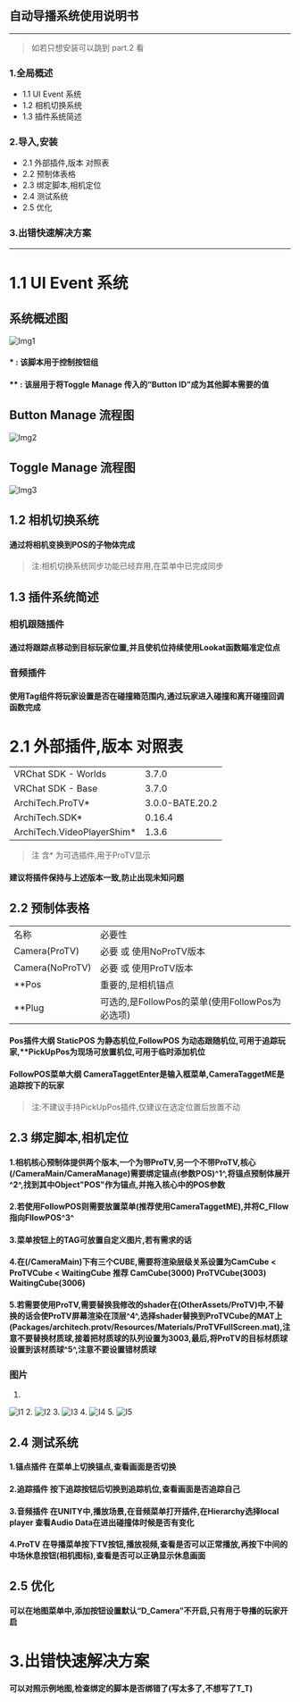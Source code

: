## 自动导播系统使用说明书
---

>如若只想安装可以跳到 part.2 看

### 1.全局概述
* 1.1 UI Event 系统
* 1.2 相机切换系统
* 1.3 插件系统简述
### 2.导入,安装
* 2.1 外部插件,版本 对照表
* 2.2 预制体表格
* 2.3 绑定脚本,相机定位
* 2.4 测试系统
* 2.5 优化
### 3.出错快速解决方案
---
# 1.1 UI Event 系统
## 系统概述图
![Img1]
#### * : 该脚本用于控制按钮组
#### ** : 该层用于将Toggle Manage 传入的“Button ID”成为其他脚本需要的值
## Button Manage 流程图
![Img2]
## Toggle Manage 流程图
![Img3]
## 1.2 相机切换系统
#### 通过将相机变换到POS的子物体完成

> 注:相机切换系统同步功能已经弃用,在菜单中已完成同步

## 1.3 插件系统简述
### 相机跟随插件
#### 通过将跟踪点移动到目标玩家位置,并且使机位持续使用Lookat函数瞄准定位点
### 音频插件
#### 使用Tag组件将玩家设置是否在碰撞箱范围内,通过玩家进入碰撞和离开碰撞回调函数完成
# 2.1 外部插件,版本 对照表
<table>
    <tr>
        <td>VRChat SDK - Worlds</td>
        <td>3.7.0</td>
    </tr>
	<tr>
        <td>VRChat SDK - Base</td>
        <td>3.7.0</td>
    </tr>
    <tr>
        <td>ArchiTech.ProTV*</td>
        <td>3.0.0-BATE.20.2</td>
    </tr>
     <tr>
        <td>ArchiTech.SDK*</td>
        <td>0.16.4</td>
    </tr>
    <tr>
        <td>ArchiTech.VideoPlayerShim*</td>
        <td>1.3.6</td>
    </tr>
</table>

> 注 含* 为可选插件,用于ProTV显示

#### 建议将插件保持与上述版本一致,防止出现未知问题
## 2.2 预制体表格

<table>
    <tr>
        <td>名称</td>
        <td>必要性</td>
    </tr>
	<tr>
        <td>Camera(ProTV)</td>
        <td>必要 或 使用NoProTV版本 </td>
    </tr>
    <tr>
        <td>Camera(NoProTV)</td>
        <td>必要 或 使用ProTV版本</td>
    </tr>
     <tr>
        <td>**Pos</td>
        <td>重要的,是相机锚点</td>
    </tr>
    <tr>
        <td>**Plug</td>
        <td>可选的,是FollowPos的菜单(使用FollowPos为必选项)</td>
    </tr>
</table>

#### Pos插件大纲 StaticPOS 为静态机位,FollowPOS 为动态跟随机位,可用于追踪玩家,**PickUpPos为现场可放置机位,可用于临时添加机位
#### FollowPOS菜单大纲 CameraTaggetEnter是输入框菜单,CameraTaggetME是追踪按下的玩家

> 注:不建议手持PickUpPos插件,仅建议在选定位置后放置不动

## 2.3 绑定脚本,相机定位
#### 1.相机核心预制体提供两个版本,一个为带ProTV,另一个不带ProTV,核心(/CameraMain/CameraManage)需要绑定锚点(参数POS)^1^,将锚点预制体展开^2^,找到其中Object"POS"作为锚点,并拖入核心中的POS参数
#### 2.若使用FollowPOS则需要放置菜单(推荐使用CameraTaggetME),并将C_Fllow指向FllowPOS^3^
#### 3.菜单按钮上的TAG可放置自定义图片,若有需求的话
#### 4.在(/CameraMain)下有三个CUBE,需要将渲染层级关系设置为CamCube < ProTVCube < WaitingCube 推荐 CamCube(3000) ProTVCube(3003) WaitingCube(3006)
#### 5.若需要使用ProTV,需要替换我修改的shader在(OtherAssets/ProTV)中,不替换的话会使ProTV屏幕渲染在顶层^4^,选择shader替换到ProTVCube的MAT上(Packages/architech.protv/Resources/Materials/ProTVFullScreen.mat),注意不要替换材质球,接着把材质球的队列设置为3003,最后,将ProTV的目标材质球设置到该材质球^5^,注意不要设置错材质球

### 图片
1.
![I1]
2.
![I2]
3.
![I3]
4.
![I4]
5.
![I5]

## 2.4 测试系统
#### 1.锚点插件  在菜单上切换锚点,查看画面是否切换
#### 2.追踪插件  按下追踪按钮后切换到追踪机位,查看画面是否追踪自己
#### 3.音频插件  在UNITY中,播放场景,在音频菜单打开插件,在Hierarchy选择local player 查看Audio Data在进出碰撞体时候是否有变化
#### 4.ProTV 在导播菜单按下TV按钮,播放视频,查看是否可以正常播放,再按下中间的中场休息按钮(相机图标),查看是否可以正确显示休息画面
## 2.5 优化
#### 可以在地图菜单中,添加按钮设置默认“D_Camera”不开启,只有用于导播的玩家开启
# 3.出错快速解决方案
#### 可以对照示例地图,检查绑定的脚本是否绑错了(写太多了,不想写了T_T)

[Img1]:(/Img/R1.png)
[Img2]:(/Img/R2.png)
[Img3]:(/Img/R3.png)
[I1]:(/Img/R4.png)
[I2]:(/Img/R5.png)
[I3]:(/Img/R6.png)
[I4]:(/Img/R7.png)
[I5]:(/Img/R8.png)
